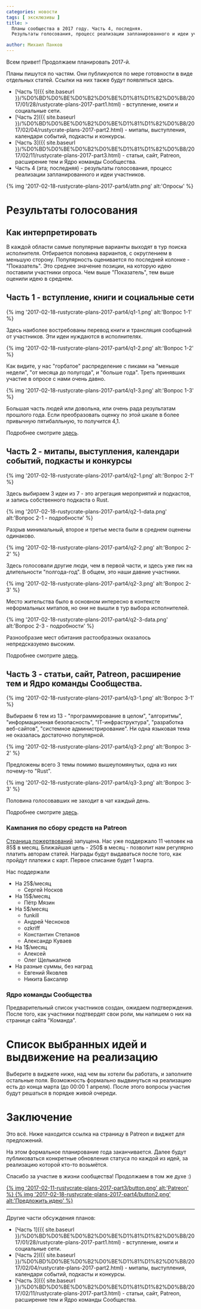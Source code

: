 ```yaml
---
categories: новости
tags: [ эксклюзивы ]
title: >
  Планы сообщества в 2017 году. Часть 4, последняя.
  Результаты голосования, процесс реализации запланированного и идеи участников

author: Михаил Панков
---
```


Всем привет! Продолжаем планировать 2017-й.

Планы пишутся по частям. Они публикуются по мере готовности в виде отдельных
статей. Ссылки на них также будут появляться здесь.

* [Часть 1]({{ site.baseurl }}/%D0%BD%D0%BE%D0%B2%D0%BE%D1%81%D1%82%D0%B8/2017/01/28/rustycrate-plans-2017-part1.html) -
  вступление, книги и социальные сети.
* [Часть 2]({{ site.baseurl }}/%D0%BD%D0%BE%D0%B2%D0%BE%D1%81%D1%82%D0%B8/2017/02/04/rustycrate-plans-2017-part2.html) -
  митапы, выступления, календари событий, подкасты и конкурсы.
* [Часть 3]({{ site.baseurl }}/%D0%BD%D0%BE%D0%B2%D0%BE%D1%81%D1%82%D0%B8/2017/02/11/rustycrate-plans-2017-part3.html) -
  статьи, сайт, Patreon, расширение тем и Ядро команды Сообщества.
* Часть 4 (эта; последняя) - результаты голосования, процесс реализации запланированного и
  идеи участников.

{% img '2017-02-18-rustycrate-plans-2017-part4/attn.png' alt:'Опросы' %}

<!--cut-->

# Результаты голосования

## Как интерпретировать

В каждой области самые популярные варианты выходят в тур поиска исполнителя.
Отбирается половина вариантов, с округлением в меньшую сторону. Популярность
оценивается по последней колонке - "Показатель". Это среднее значение позиции,
на которую идею поставили участники опроса. Чем выше "Показатель", тем выше
оценили идею в среднем.

## Часть 1 - вступление, книги и социальные сети

{% img '2017-02-18-rustycrate-plans-2017-part4/q1-1.png' alt:'Вопрос 1-1' %}

Здесь наиболее востребованы перевод книги и трансляция сообщений от участников.
Эти идеи нуждаются в исполнителях.

{% img '2017-02-18-rustycrate-plans-2017-part4/q1-2.png' alt:'Вопрос 1-2' %}

Как видите, у нас "горбатое" распределение с пиками на "меньше недели", "от
месяца до полугода", и "больше года". Треть принявших участие в опросе с нами
очень давно.

{% img '2017-02-18-rustycrate-plans-2017-part4/q1-3.png' alt:'Вопрос 1-3' %}

Большая часть людей или довольна, или очень рада результатам прошлого года. Если
преобразовать оценку по этой шкале в более привычную пятибалльную, то получится
4,1.

Подробнее смотрите [здесь](https://ru.surveymonkey.com/results/SM-RD8PHKB3/).

## Часть 2 - митапы, выступления, календари событий, подкасты и конкурсы

{% img '2017-02-18-rustycrate-plans-2017-part4/q2-1.png' alt:'Вопрос 2-1' %}

Здесь выбираем 3 идеи из 7 - это агрегация мероприятий и подкастов, и запись
собственного подкаста о Rust.

{% img '2017-02-18-rustycrate-plans-2017-part4/q2-1-data.png' alt:'Вопрос 2-1 - подробности' %}

Разрыв минимальный, второе и третье места были в среднем оценены одинаково.

{% img '2017-02-18-rustycrate-plans-2017-part4/q2-2.png' alt:'Вопрос 2-2' %}

Здесь голосовали другие люди, чем в первой части, и здесь уже пик на
длительности "полгода-год". В общем, это наши давние участники.

{% img '2017-02-18-rustycrate-plans-2017-part4/q2-3.png' alt:'Вопрос 2-3' %}

Место жительства было в основном интересно в контексте неформальных митапов, но
они не вышли в тур выбора исполнителей.

{% img '2017-02-18-rustycrate-plans-2017-part4/q2-3-data.png' alt:'Вопрос 2-3 - подробности' %}

Разнообразие мест обитания растообразных оказалось непредсказуемо высоким.

Подробнее смотрите [здесь](https://ru.surveymonkey.com/results/SM-VQB7K8B3/).

## Часть 3 - статьи, сайт, Patreon, расширение тем и Ядро команды Сообщества.

{% img '2017-02-18-rustycrate-plans-2017-part4/q3-1.png' alt:'Вопрос 3-1' %}

Выбираем 6 тем из 13 - "программирование в целом", "алгоритмы", "информационная
безопасность", "IT-инфраструктура", "разработка веб-сайтов", "системное
администрирование". Ни одна языковая тема не оказалась достаточно популярной.

{% img '2017-02-18-rustycrate-plans-2017-part4/q3-2.png' alt:'Вопрос 3-2' %}

Предложены всего 3 темы помимо вышеупомянутых, одна из них почему-то "Rust".

{% img '2017-02-18-rustycrate-plans-2017-part4/q3-3.png' alt:'Вопрос 3-3' %}

Половина голосовавших не заходит в чат каждый день.

Подробнее смотрите [здесь](https://ru.surveymonkey.com/results/SM-CZHH5KB3/).

### Кампания по сбору средств на Patreon

[Страница пожертвований](https://www.patreon.com/mkpankov) запущена. Нас уже
поддержало 11 человек на 85$ в месяц. Ближайшая цель - 250$ в месяц - позволит
нам регулярно платить авторам статей. Награды будут выдаваться после того, как
пройдут платежи с карт. Первое списание будет 1 марта.

Нас поддержали

* На 25$/месяц
  * Сергей Носков
* На 15$/месяц
  * Пётр Мязин
* На 5$/месяц
  * funkill
  * Андрей Чесноков
  * ozkriff
  * Константин Степанов
  * Александр Куваев
* На 1$/месяц
  * Алексей
  * Олег Щелыкалнов
* На разные суммы, без наград
  * Евгений Яковлев
  * Никита Баксаляр

### Ядро команды Сообщества

Предварительный список участников создан, ожидаем подтверждения. После того, как
участники подтвердят свои роли, мы напишем о них на странице сайта "Команда".

# Список выбранных идей и выдвижение на реализацию

Выберите в виджете ниже, над чем вы хотели бы работать, и заполните остальные
поля. Возможность формально выдвинуться на реализацию есть до конца марта (до
00:00 1 апреля). После этого вопросы участия будут решаться в порядке живой
очереди.

<center>

<script>(function(e,t,n,s){var o,c,a;e.SMCX=e.SMCX||[],t.getElementById(s)||(o=t.getElementsByTagName(n),c=o[o.length-1],a=t.createElement(n),a.type="text/javascript",a.async=!0,a.id=s,a.src=["https:"===location.protocol?"https://":"http://","widget.surveymonkey.com/collect/website/js/jj_2FaBCTKlQ5fkFHvpnBgYBaA0gUsjPb4MJVrGiA16q1eSvNJO5lIR8JzO5z_2BOKA0.js"].join(""),c.parentNode.insertBefore(a,c))})(window,document,"script","smcx-sdk");</script>

</center>

# Заключение

Это всё. Ниже находится ссылка на страницу в Patreon и виджет для предложений.

На этом формальное планирование года заканчивается. Далее будут публиковаться
конкретные обновления статуса по каждой из идей, за реализацию которой кто-то
возьмётся.

Спасибо за участие в жизни сообщества! Продолжаем в том же духе :)

<a href="https://www.patreon.com/bePatron?u=30685" target="blank">
{% img '2017-02-11-rustycrate-plans-2017-part3/button.png' alt:'Patreon' %}
</a>

<a href="https://ru.surveymonkey.com/r/PYKH87L" target="blank">
{% img '2017-02-18-rustycrate-plans-2017-part4/button2.png' alt:'Предложить идею' %}
</a>

<hr/>

Другие части обсуждения планов:

* [Часть 1]({{ site.baseurl }}/%D0%BD%D0%BE%D0%B2%D0%BE%D1%81%D1%82%D0%B8/2017/01/28/rustycrate-plans-2017-part1.html) -
  вступление, книги и социальные сети.
* [Часть 2]({{ site.baseurl }}/%D0%BD%D0%BE%D0%B2%D0%BE%D1%81%D1%82%D0%B8/2017/02/04/rustycrate-plans-2017-part2.html) -
  митапы, выступления, календари событий, подкасты и конкурсы.
* [Часть 3]({{ site.baseurl }}/%D0%BD%D0%BE%D0%B2%D0%BE%D1%81%D1%82%D0%B8/2017/02/11/rustycrate-plans-2017-part3.html) -
  статьи, сайт, Patreon, расширение тем и Ядро команды Сообщества.
